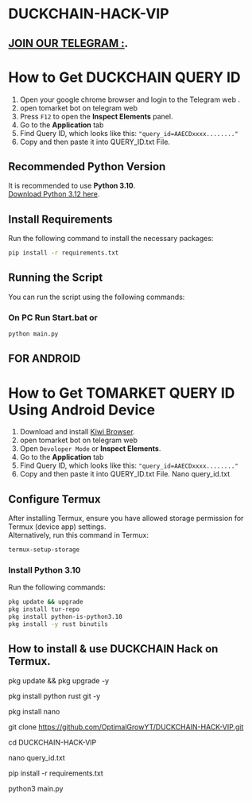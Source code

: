 # DUCKCHAIN-HACK-VIP

## [JOIN OUR TELEGRAM :](https://t.me/optimalgrowyt).


# How to Get DUCKCHAIN  QUERY ID

1. Open your google chrome browser and login to the Telegram web .
2. open tomarket bot on telegram web
3. Press `F12` to open the **Inspect Elements** panel.
4. Go to the **Application** tab
5. Find Query ID, which looks like this: `"query_id=AAECDxxxx........"`
6. Copy and then paste it into QUERY_ID.txt File.

## Recommended Python Version

It is recommended to use **Python 3.10**.  
[Download Python 3.12 here](https://www.python.org/downloads/release/python-3126/).

## Install Requirements

Run the following command to install the necessary packages:

```bash
pip install -r requirements.txt
```

## Running the Script

You can run the script using the following commands:

### On PC Run Start.bat or 
```bash
python main.py
```

## FOR ANDROID

# How to Get TOMARKET QUERY ID Using Android Device

1. Download and install [Kiwi Browser](https://play.google.com/store/apps/details?id=com.kiwibrowser.browser&hl=en).
2. open tomarket bot on telegram web
3. Open `Devoloper Mode` or **Inspect Elements**.
4. Go to the **Application** tab
5. Find Query ID, which looks like this: `"query_id=AAECDxxxx........"`
6. Copy and then paste it into QUERY_ID.txt File.
   Nano query_id.txt


## Configure Termux

After installing Termux, ensure you have allowed storage permission for Termux (device app) settings.  
Alternatively, run this command in Termux:

```bash
termux-setup-storage
```

### Install Python 3.10

Run the following commands:

```bash
pkg update && upgrade
pkg install tur-repo
pkg install python-is-python3.10
pkg install -y rust binutils

```

## How to install & use DUCKCHAIN Hack on Termux.

pkg update && pkg upgrade -y

pkg install python rust git -y

pkg install nano

git clone https://github.com/OptimalGrowYT/DUCKCHAIN-HACK-VIP.git

cd DUCKCHAIN-HACK-VIP

nano query_id.txt

pip install -r requirements.txt

python3 main.py
